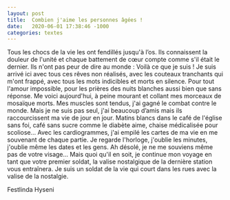 ```yaml
---
layout: post
title:  Combien j'aime les personnes âgées !
date:   2020-06-01 17:38:46 -1000
categories: textes
---
```

Tous les chocs de la vie les ont fendillés jusqu'à l’os. Ils connaissent la douleur de l'unité et chaque battement de cœur compte comme s'il était le dernier. Ils n'ont pas peur de dire au monde : Voilà ce que je suis ! Je suis arrivé ici avec tous ces rêves non réalisés, avec les couteaux tranchants qui m'ont frappé, avec tous les mots indicibles et morts en silence. Pour tout l'amour impossible, pour les prières des nuits blanches aussi bien que sans réponse. Me voici aujourd'hui, à peine mourant et collant mes morceaux de mosaïque morts. Mes muscles sont tendus, j'ai gagné le combat contre le monde. Mais je ne suis pas seul, j'ai beaucoup d’amis mais ils raccourcissent ma vie de jour en jour. Matins blancs dans le café de l'église sans foi, café sans sucre comme le diabète aime, chaise médicalisée pour scoliose… Avec les cardiogrammes, j'ai empilé les cartes de ma vie en me souvenant de chaque partie. Je regarde l'horloge, j'oublie les minutes, j'oublie même les dates et les gens. Ah désolé, je ne me souviens même pas de votre visage... Mais quoi qu'il en soit, je continue mon voyage en tant que votre premier soldat, la valise nostalgique de la dernière station vous entraînera. Je suis un soldat de la vie qui court dans les rues avec la valise de la nostalgie.

Festlinda Hyseni
